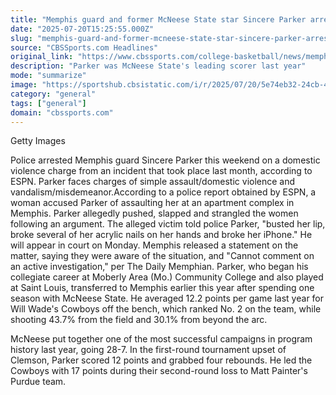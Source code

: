 ```yaml
---
title: "Memphis guard and former McNeese State star Sincere Parker arrested on assault charge, per report"
date: "2025-07-20T15:25:55.000Z"
slug: "memphis-guard-and-former-mcneese-state-star-sincere-parker-arrested-on-assault-charge-per-report"
source: "CBSSports.com Headlines"
original_link: "https://www.cbssports.com/college-basketball/news/memphis-guard-and-former-mcneese-state-star-sincere-parker-arrested-on-assault-charge-per-report/"
description: "Parker was McNeese State's leading scorer last year"
mode: "summarize"
image: "https://sportshub.cbsistatic.com/i/r/2025/07/20/5e74eb32-24cb-4b2d-b18f-3123ee358299/thumbnail/1200x675/5c37424db224fdfc136f54d7e6b523fd/sin.jpg"
category: "general"
tags: ["general"]
domain: "cbssports.com"
---
```

<p>Getty Images</p>

<p>Police arrested Memphis guard Sincere Parker this weekend on a domestic violence charge from an incident that took place last month, according to ESPN. Parker faces charges of simple assault/domestic violence and vandalism/misdemeanor.According to a police report obtained by ESPN, a woman accused Parker of assaulting her at an apartment complex in Memphis. Parker allegedly pushed, slapped and strangled the women following an argument. The alleged victim told police Parker, "busted her lip, broke several of her acrylic nails on her hands and broke her iPhone." He will appear in court on Monday. Memphis released a statement on the matter, saying they were aware of the situation, and "Cannot comment on an active investigation," per The Daily Memphian. Parker, who began his collegiate career at Moberly Area (Mo.) Community College and also played at Saint Louis, transferred to Memphis earlier this year after spending one season with McNeese State. He averaged 12.2 points per game last year for Will Wade's Cowboys off the bench, which ranked No. 2 on the team, while shooting 43.7% from the field and 30.1% from beyond the arc.</p>

<p>McNeese put together one of the most successful campaigns in program history last year, going 28-7. In the first-round tournament upset of Clemson, Parker scored 12 points and grabbed four rebounds. He led the Cowboys with 17 points during their second-round loss to Matt Painter's Purdue team.</p>
